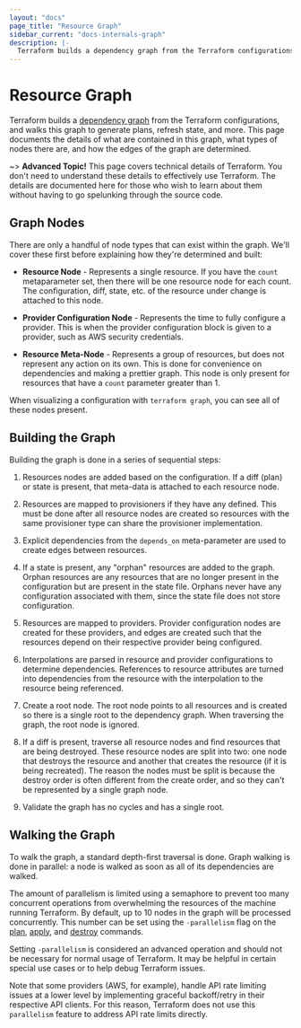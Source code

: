 ```yaml
---
layout: "docs"
page_title: "Resource Graph"
sidebar_current: "docs-internals-graph"
description: |-
  Terraform builds a dependency graph from the Terraform configurations, and walks this graph to generate plans, refresh state, and more. This page documents the details of what are contained in this graph, what types of nodes there are, and how the edges of the graph are determined.
---
```


# Resource Graph

Terraform builds a
[dependency graph](http://en.wikipedia.org/wiki/Dependency_graph)
from the Terraform configurations, and walks this graph to
generate plans, refresh state, and more. This page documents
the details of what are contained in this graph, what types
of nodes there are, and how the edges of the graph are determined.

~> **Advanced Topic!** This page covers technical details
of Terraform. You don't need to understand these details to
effectively use Terraform. The details are documented here for
those who wish to learn about them without having to go
spelunking through the source code.

## Graph Nodes

There are only a handful of node types that can exist within the
graph. We'll cover these first before explaining how they're
determined and built:

  * **Resource Node** - Represents a single resource. If you have
    the `count` metaparameter set, then there will be one resource
    node for each count. The configuration, diff, state, etc. of
    the resource under change is attached to this node.

  * **Provider Configuration Node** - Represents the time to fully
    configure a provider. This is when the provider configuration
    block is given to a provider, such as AWS security credentials.

  * **Resource Meta-Node** - Represents a group of resources, but
    does not represent any action on its own. This is done for
    convenience on dependencies and making a prettier graph. This
    node is only present for resources that have a `count`
    parameter greater than 1.

When visualizing a configuration with `terraform graph`, you can
see all of these nodes present.

## Building the Graph

Building the graph is done in a series of sequential steps:

  1. Resources nodes are added based on the configuration. If a
     diff (plan) or state is present, that meta-data is attached
     to each resource node.

  1. Resources are mapped to provisioners if they have any
     defined. This must be done after all resource nodes are
     created so resources with the same provisioner type can
     share the provisioner implementation.

  1. Explicit dependencies from the `depends_on` meta-parameter
     are used to create edges between resources.

  1. If a state is present, any "orphan" resources are added to
     the graph. Orphan resources are any resources that are no
     longer present in the configuration but are present in the
     state file. Orphans never have any configuration associated
     with them, since the state file does not store configuration.

  1. Resources are mapped to providers. Provider configuration
     nodes are created for these providers, and edges are created
     such that the resources depend on their respective provider
     being configured.

  1. Interpolations are parsed in resource and provider configurations
     to determine dependencies. References to resource attributes
     are turned into dependencies from the resource with the interpolation
     to the resource being referenced.

  1. Create a root node. The root node points to all resources and
     is created so there is a single root to the dependency graph. When
     traversing the graph, the root node is ignored.

  1. If a diff is present, traverse all resource nodes and find resources
     that are being destroyed. These resource nodes are split into two:
     one node that destroys the resource and another that creates
     the resource (if it is being recreated). The reason the nodes must
     be split is because the destroy order is often different from the
     create order, and so they can't be represented by a single graph
     node.

  1. Validate the graph has no cycles and has a single root.

## Walking the Graph
<a id="walking-the-graph"></a>

To walk the graph, a standard depth-first traversal is done. Graph
walking is done in parallel: a node is walked as soon as all of its
dependencies are walked.

The amount of parallelism is limited using a semaphore to prevent too many
concurrent operations from overwhelming the resources of the machine running
Terraform. By default, up to 10 nodes in the graph will be processed
concurrently. This number can be set using the `-parallelism` flag on the
[plan](/docs/commands/plan.html), [apply](/docs/commands/apply.html), and
[destroy](/docs/commands/destroy.html) commands.

Setting `-parallelism` is considered an advanced operation and should not be
necessary for normal usage of Terraform. It may be helpful in certain special
use cases or to help debug Terraform issues.

Note that some providers (AWS, for example), handle API rate limiting issues at
a lower level by implementing graceful backoff/retry in their respective API
clients. For this reason, Terraform does not use this `parallelism` feature to
address API rate limits directly.
